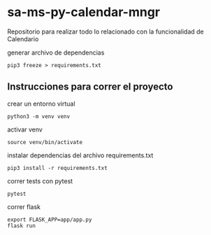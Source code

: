 # sa-ms-py-calendar-mngr
Repositorio para realizar todo lo relacionado con la funcionalidad de Calendario


generar archivo de dependencias
```
pip3 freeze > requirements.txt
```

## Instrucciones para correr el proyecto

crear un entorno virtual
```
python3 -m venv venv
```
activar venv
```
source venv/bin/activate
```
instalar dependencias del archivo requirements.txt
```
pip3 install -r requirements.txt
```

correr tests con pytest
```
pytest
```

correr flask
```
export FLASK_APP=app/app.py
flask run
```